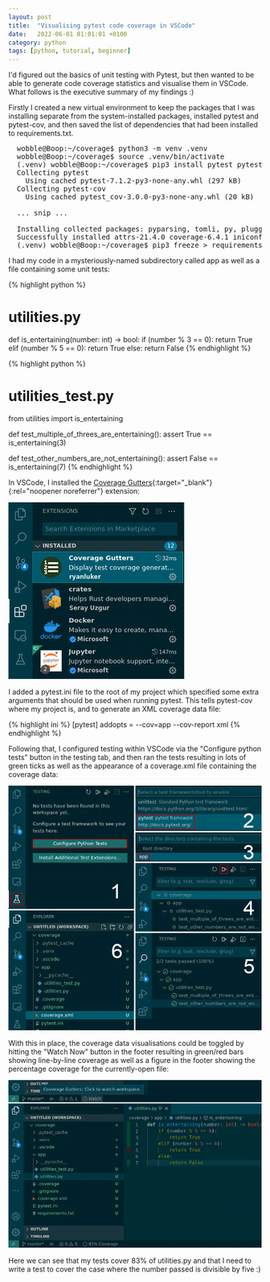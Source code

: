 ```yaml
---
layout: post
title:  "Visualising pytest code coverage in VSCode"
date:   2022-06-01 01:01:01 +0100
category: python
tags: [python, tutorial, beginner]
---
```

I'd figured out the basics of unit testing with Pytest, but then wanted to be able to generate code coverage statistics and visualise them in VSCode. What follows is the executive summary of my findings :)

Firstly I created a new virtual environment to keep the packages that I was installing separate from the system-installed packages, installed pytest and pytest-cov, and then saved the list of dependencies that had been installed to requirements.txt.

<pre class="terminal">
  <span class="user">wobble@Boop</span>:<span class="path">~/coverage</span>$ <span class="command">python3 -m venv .venv</span>
  <span class="user">wobble@Boop</span>:<span class="path">~/coverage</span>$ <span class="command">source .venv/bin/activate</span>
  <span class="venv">(.venv)</span> <span class="user">wobble@Boop</span>:<span class="path">~/coverage</span>$ <span class="command">pip3 install pytest pytest-cov</span>
  Collecting pytest
    Using cached pytest-7.1.2-py3-none-any.whl (297 kB)
  Collecting pytest-cov
    Using cached pytest_cov-3.0.0-py3-none-any.whl (20 kB)

  <span class="snip">... snip ...</span>

  Installing collected packages: pyparsing, tomli, py, pluggy, packaging, iniconfig, coverage, attrs, pytest, pytest-cov
  Successfully installed attrs-21.4.0 coverage-6.4.1 iniconfig-1.1.1 packaging-21.3 pluggy-1.0.0 py-1.11.0 pyparsing-3.0.9 pytest-7.1.2 pytest-cov-3.0.0 tomli-2.0.1
  <span class="venv">(.venv)</span> <span class="user">wobble@Boop</span>:<span class="path">~/coverage</span>$ <span class="command">pip3 freeze &gt; requirements.txt</span>
</pre>

I had my code in a mysteriously-named subdirectory called app as well as a file containing some unit tests:

{% highlight python %}
# utilities.py
def is_entertaining(number: int) -> bool:
    if (number % 3 == 0):
        return True
    elif (number % 5 == 0):
        return True
    else:
        return False
{% endhighlight %}

{% highlight python %}
# utilities_test.py
from utilities import is_entertaining

def test_multiple_of_threes_are_entertaining():
    assert True == is_entertaining(3)

def test_other_numbers_are_not_entertaining():
    assert False == is_entertaining(7)
{% endhighlight %}

In VSCode, I installed the [Coverage Gutters](https://marketplace.visualstudio.com/items?itemName=ryanluker.vscode-coverage-gutters){:target="_blank"}{:rel="noopener noreferrer"} extension:

![Installing Coverage Gutters](/assets/images/2022-06-01-pytest-code-coverage-with-vscode/install-extension.png)

I added a pytest.ini file to the root of my project which specified some extra arguments that should be used when running pytest. This tells pytest-cov where my project is, and to generate an XML coverage data file:

{% highlight ini %}
[pytest]
addopts = --cov=app --cov-report xml
{% endhighlight %}

Following that, I configured testing within VSCode via the "Configure python tests" button in the testing tab, and then ran the tests resulting in lots of green ticks as well as the appearance of a coverage.xml file containing the coverage data:

![Configuring testing](/assets/images/2022-06-01-pytest-code-coverage-with-vscode/configure-testing.png)

With this in place, the coverage data visualisations could be toggled by hitting the "Watch Now" button in the footer resulting in green/red bars showing line-by-line coverage as well as a figure in the footer showing the percentage coverage for the currently-open file:

![Coverage](/assets/images/2022-06-01-pytest-code-coverage-with-vscode/coverage.png)

Here we can see that my tests cover 83% of utilities.py and that I need to write a test to cover the case where the number passed is divisible by five :)